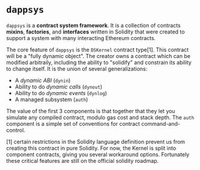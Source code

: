 `dappsys`
===

`dappsys` is a **contract system framework**. It is a collection of contracts **mixins**, **factories**, and **interfaces** written in Solidity that were created to support a system with many interacting Ethereum contracts.

The core feature of `dappsys` is the `DSKernel` contract type[1].
This contract will be a "fully dynamic object". The creator owns a contract which can be modified arbitraily, including the ability to "solidify" and constrain its ability to change itself. It is the union of several generalizations:

* A *dynamic ABI* (`dynin`)
* Ability to do *dynamic calls* (`dynout`)
* Ability to do *dynamic events* (`dynlog`)
* A managed subsystem (`auth`)

The value of the first 3 components is that together that they let you simulate any compiled contract, modulo gas cost and stack depth.
The `auth` component is a simple set of conventions for contract command-and-control.

[1] certain restrictions in the Solidity language definition prevent us from creating this contract in pure Solidity. For now, the Kernel is split into component contracts, giving you several workaround options. Fortunately these critical features are still on the official solidity roadmap.
